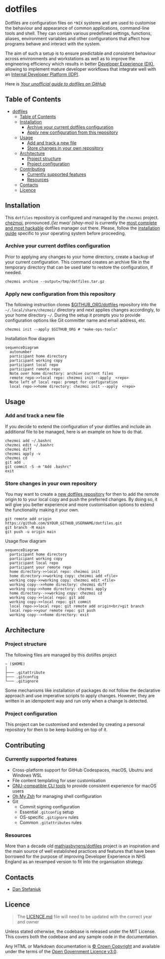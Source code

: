 # dotfiles

Dotfiles are configuration files on `*NIX` systems and are used to customise the behaviour and appearance of common applications, command-line tools and shell. They can contain various predefined settings, functions, aliases, environment variables and other configurations that affect how programs behave and interact with the system.

The aim of such a setup is to ensure predictable and consistent behaviour across environments and workstations as well as to improve the engineering efficiency which results in better [Developer Experience (DX)](https://www.thoughtworks.com/en-gb/insights/blog/why-you-should-invest-good-developer-experience-today), allowing to implement mature developer workflows that integrate well with an [Internal Developer Platform (IDP)](https://www.thoughtworks.com/en-gb/insights/blog/devops/better-developer-platforms-key-better-digital-products).

Here is _[Your unofficial guide to dotfiles on GitHub](https://dotfiles.github.io/)_

## Table of Contents

- [dotfiles](#dotfiles)
  - [Table of Contents](#table-of-contents)
  - [Installation](#installation)
    - [Archive your current dotfiles configuration](#archive-your-current-dotfiles-configuration)
    - [Apply new configuration from this repository](#apply-new-configuration-from-this-repository)
  - [Usage](#usage)
    - [Add and track a new file](#add-and-track-a-new-file)
    - [Store changes in your own repository](#store-changes-in-your-own-repository)
  - [Architecture](#architecture)
    - [Project structure](#project-structure)
    - [Project configuration](#project-configuration)
  - [Contributing](#contributing)
    - [Currently supported features](#currently-supported-features)
    - [Resources](#resources)
  - [Contacts](#contacts)
  - [Licence](#licence)

## Installation

This `dotfiles` repository is configured and managed by the `chezmoi` project. [chezmoi](https://www.chezmoi.io/), pronounced _/ʃeɪ mwa/ (shay-moi)_ is currently the [most complete and most hackable](https://www.chezmoi.io/comparison-table/) dotfiles manager out there. Please, follow the [installation guide](https://www.chezmoi.io/install/#one-line-package-install) specific to your operating system before proceeding.

### Archive your current dotfiles configuration

Prior to applying any changes to your home directory, create a backup of your current configuration. This command creates an archive file in the temporary directory that can be used later to restore the configuration, if needed.

```shell
chezmoi archive --output=/tmp/dotfiles.tar.gz
```

### Apply new configuration from this repository

The following instruction clones [\$GITHUB_ORG/dotfiles](https://github.com/make-ops-tools/dotfiles) repository into the `~/.local/share/chezmoi/` directory and next applies changes accordingly, to your home directory `~/`. During the setup it prompts you to provide configuration options like Git committer name and email address, etc.

```shell
chezmoi init --apply $GITHUB_ORG # "make-ops-tools"
```

Installation flow diagram

```mermaid
sequenceDiagram
  autonumber
  participant home directory
  participant working copy
  participant local repo
  participant remote repo
  Note over home directory: archive current files
  remote repo->>local repo: chezmoi init --apply  <repo>
  Note left of local repo: prompt for configuration
  local repo->>home directory: chezmoi init --apply  <repo>
```

## Usage

### Add and track a new file

If you decide to extend the configuration of your dotfiles and include an additional file to be managed, here is an example on how to do that.

```shell
chezmoi add ~/.bashrc
chezmoi edit ~/.bashrc
chezmoi diff
chezmoi apply -v
chezmoi cd
git add .
git commit -S -m "Add .bashrc"
exit
```

### Store changes in your own repository

You may want to create a [new dotfiles repository](https://github.com/new) for then to add the remote origin to to your local copy and push the preferred changes. By doing so, it will give you better experience and more customisation options to extend the functionality making it your own.

```shell
git remote add origin https://github.com/$YOUR_GITHUB_USERNAME/dotfiles.git
git branch -M main
git push -u origin main
```

Usage flow diagram

```mermaid
sequenceDiagram
  participant home directory
  participant working copy
  participant local repo
  participant your remote repo
  home directory->>local repo: chezmoi init
  home directory->>working copy: chezmoi add <file>
  working copy->>working copy: chezmoi edit <file>
  working copy-->>home directory: chezmoi diff
  working copy->>home directory: chezmoi apply
  home directory-->>working copy: chezmoi cd
  working copy->>local repo: git add
  working copy->>local repo: git commit
  local repo->>local repo: git remote add origin<br/>git branch
  local repo->>your remote repo: git push
  working copy-->>home directory: exit
```

## Architecture

### Project structure

The following files are managed by this dotilfes project

```shell
~ ($HOME)
│
├─── .gitattribute
├─── .gitconfig
└─── .gitignore
```

Some mechanisms like installation of packages do not follow the declarative approach and use imperative scripts to apply changes. However, they are written in an idempotent way and run only when a change is detected.

### Project configuration

This project can be customised and extended by creating a personal repository for then to be keep building on top of it.

## Contributing

### Currently supported features

- Cross-platform support for GitHub Codespaces, macOS, Ubutnu and Windows WSL
- File content templating for user customisation
- [GNU-compatible CLI tools](https://en.wikipedia.org/wiki/List_of_GNU_packages) to provide consistent experience for macOS users
- [Oh My Zsh](https://ohmyz.sh/) for managing shell configuration
- Git
  - Commit signing configuration
  - Essential `.gitconfig` setup
  - OS-specific `.gitignore` rules
  - Common `.gitattributes` rules

### Resources

More than a decade old [mathiasbynens/dotfiles](https://github.com/mathiasbynens/dotfiles) project is an inspiration and the main source of well established practices and features that have been borrowed for the purpose of improving Developer Experience in NHS England as an revamped version to fit into the organisation strategy.

## Contacts

- [Dan Stefaniuk](https://github.com/stefaniuk)

## Licence

> The [LICENCE.md](./LICENCE.md) file will need to be updated with the correct year and owner

Unless stated otherwise, the codebase is released under the MIT License. This covers both the codebase and any sample code in the documentation.

Any HTML or Markdown documentation is [© Crown Copyright](https://www.nationalarchives.gov.uk/information-management/re-using-public-sector-information/uk-government-licensing-framework/crown-copyright/) and available under the terms of the [Open Government Licence v3.0](https://www.nationalarchives.gov.uk/doc/open-government-licence/version/3/).
